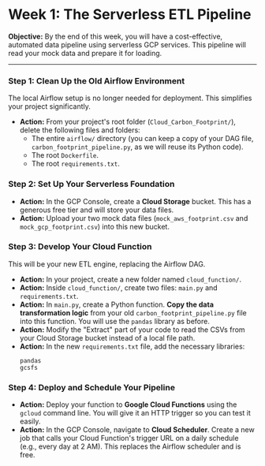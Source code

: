 # Week 1: The Serverless ETL Pipeline

**Objective:** By the end of this week, you will have a cost-effective, automated data pipeline using serverless GCP services. This pipeline will read your mock data and prepare it for loading.

---

### Step 1: Clean Up the Old Airflow Environment
The local Airflow setup is no longer needed for deployment. This simplifies your project significantly.

* **Action:** From your project's root folder (`Cloud_Carbon_Footprint/`), delete the following files and folders:
    * The entire `airflow/` directory (you can keep a copy of your DAG file, `carbon_footprint_pipeline.py`, as we will reuse its Python code).
    * The root `Dockerfile`.
    * The root `requirements.txt`.

### Step 2: Set Up Your Serverless Foundation
* **Action:** In the GCP Console, create a **Cloud Storage** bucket. This has a generous free tier and will store your data files.
* **Action:** Upload your two mock data files (`mock_aws_footprint.csv` and `mock_gcp_footprint.csv`) into this new bucket.

### Step 3: Develop Your Cloud Function
This will be your new ETL engine, replacing the Airflow DAG.

* **Action:** In your project, create a new folder named `cloud_function/`.
* **Action:** Inside `cloud_function/`, create two files: `main.py` and `requirements.txt`.
* **Action:** In `main.py`, create a Python function. **Copy the data transformation logic** from your old `carbon_footprint_pipeline.py` file into this function. You will use the `pandas` library as before.
* **Action:** Modify the "Extract" part of your code to read the CSVs from your Cloud Storage bucket instead of a local file path.
* **Action:** In the new `requirements.txt` file, add the necessary libraries:
    ```
    pandas
    gcsfs
    ```

### Step 4: Deploy and Schedule Your Pipeline
* **Action:** Deploy your function to **Google Cloud Functions** using the `gcloud` command line. You will give it an HTTP trigger so you can test it easily.
* **Action:** In the GCP Console, navigate to **Cloud Scheduler**. Create a new job that calls your Cloud Function's trigger URL on a daily schedule (e.g., every day at 2 AM). This replaces the Airflow scheduler and is free.